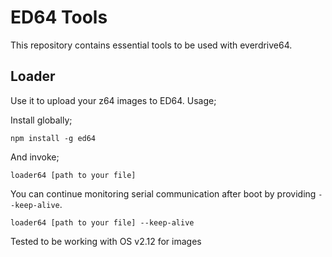 # ED64 Tools

This repository contains essential tools to be used with everdrive64.

## Loader

Use it to upload your z64 images to ED64. Usage;

Install globally;

    npm install -g ed64

And invoke;

    loader64 [path to your file]

You can continue monitoring serial communication after boot by providing `--keep-alive`.

    loader64 [path to your file] --keep-alive

Tested to be working with OS v2.12 for images